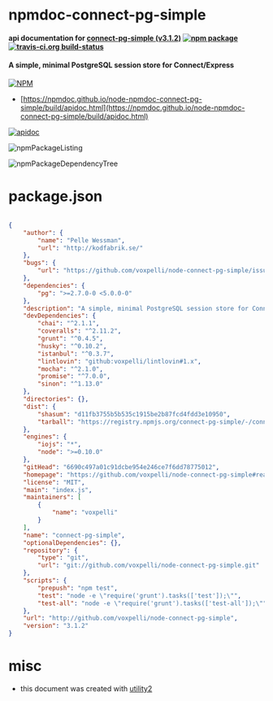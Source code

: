 # npmdoc-connect-pg-simple

#### api documentation for  [connect-pg-simple (v3.1.2)](https://github.com/voxpelli/node-connect-pg-simple#readme)  [![npm package](https://img.shields.io/npm/v/npmdoc-connect-pg-simple.svg?style=flat-square)](https://www.npmjs.org/package/npmdoc-connect-pg-simple) [![travis-ci.org build-status](https://api.travis-ci.org/npmdoc/node-npmdoc-connect-pg-simple.svg)](https://travis-ci.org/npmdoc/node-npmdoc-connect-pg-simple)

#### A simple, minimal PostgreSQL session store for Connect/Express

[![NPM](https://nodei.co/npm/connect-pg-simple.png?downloads=true&downloadRank=true&stars=true)](https://www.npmjs.com/package/connect-pg-simple)

- [https://npmdoc.github.io/node-npmdoc-connect-pg-simple/build/apidoc.html](https://npmdoc.github.io/node-npmdoc-connect-pg-simple/build/apidoc.html)

[![apidoc](https://npmdoc.github.io/node-npmdoc-connect-pg-simple/build/screenCapture.buildCi.browser.%252Ftmp%252Fbuild%252Fapidoc.html.png)](https://npmdoc.github.io/node-npmdoc-connect-pg-simple/build/apidoc.html)

![npmPackageListing](https://npmdoc.github.io/node-npmdoc-connect-pg-simple/build/screenCapture.npmPackageListing.svg)

![npmPackageDependencyTree](https://npmdoc.github.io/node-npmdoc-connect-pg-simple/build/screenCapture.npmPackageDependencyTree.svg)



# package.json

```json

{
    "author": {
        "name": "Pelle Wessman",
        "url": "http://kodfabrik.se/"
    },
    "bugs": {
        "url": "https://github.com/voxpelli/node-connect-pg-simple/issues"
    },
    "dependencies": {
        "pg": ">=2.7.0-0 <5.0.0-0"
    },
    "description": "A simple, minimal PostgreSQL session store for Connect/Express",
    "devDependencies": {
        "chai": "^2.1.1",
        "coveralls": "^2.11.2",
        "grunt": "^0.4.5",
        "husky": "^0.10.2",
        "istanbul": "^0.3.7",
        "lintlovin": "github:voxpelli/lintlovin#1.x",
        "mocha": "^2.1.0",
        "promise": "^7.0.0",
        "sinon": "^1.13.0"
    },
    "directories": {},
    "dist": {
        "shasum": "d11fb3755b5b535c1915be2b87fcd4fdd3e10950",
        "tarball": "https://registry.npmjs.org/connect-pg-simple/-/connect-pg-simple-3.1.2.tgz"
    },
    "engines": {
        "iojs": "*",
        "node": ">=0.10.0"
    },
    "gitHead": "6690c497a01c91dcbe954e246ce7f6dd78775012",
    "homepage": "https://github.com/voxpelli/node-connect-pg-simple#readme",
    "license": "MIT",
    "main": "index.js",
    "maintainers": [
        {
            "name": "voxpelli"
        }
    ],
    "name": "connect-pg-simple",
    "optionalDependencies": {},
    "repository": {
        "type": "git",
        "url": "git://github.com/voxpelli/node-connect-pg-simple.git"
    },
    "scripts": {
        "prepush": "npm test",
        "test": "node -e \"require('grunt').tasks(['test']);\"",
        "test-all": "node -e \"require('grunt').tasks(['test-all']);\""
    },
    "url": "http://github.com/voxpelli/node-connect-pg-simple",
    "version": "3.1.2"
}
```



# misc
- this document was created with [utility2](https://github.com/kaizhu256/node-utility2)
